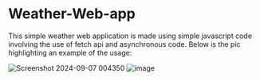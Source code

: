 # Weather-Web-app

This simple weather web application is made using simple javascript code involving the use of fetch api and asynchronous code. Below is the pic highlighting an example of the usage:

![Screenshot 2024-09-07 004350](https://github.com/user-attachments/assets/b631b12d-f67f-47cd-af0a-49c0b7354519)  ![image](https://github.com/user-attachments/assets/953bb84a-b75f-4449-9a3b-10eb04b787d7)
